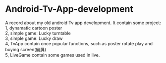 # Android-Tv-App-development
A record about my old android Tv app development. It contain some project:  
1, dynamatic cartoon poster  
2, simple game: Lucky turntable  
3, simple game: Lucky draw  
4, TvApp contain once popular functions, such as poster rotate play and buying screen(霸屏)  
5, LiveGame contain some games used in live.
